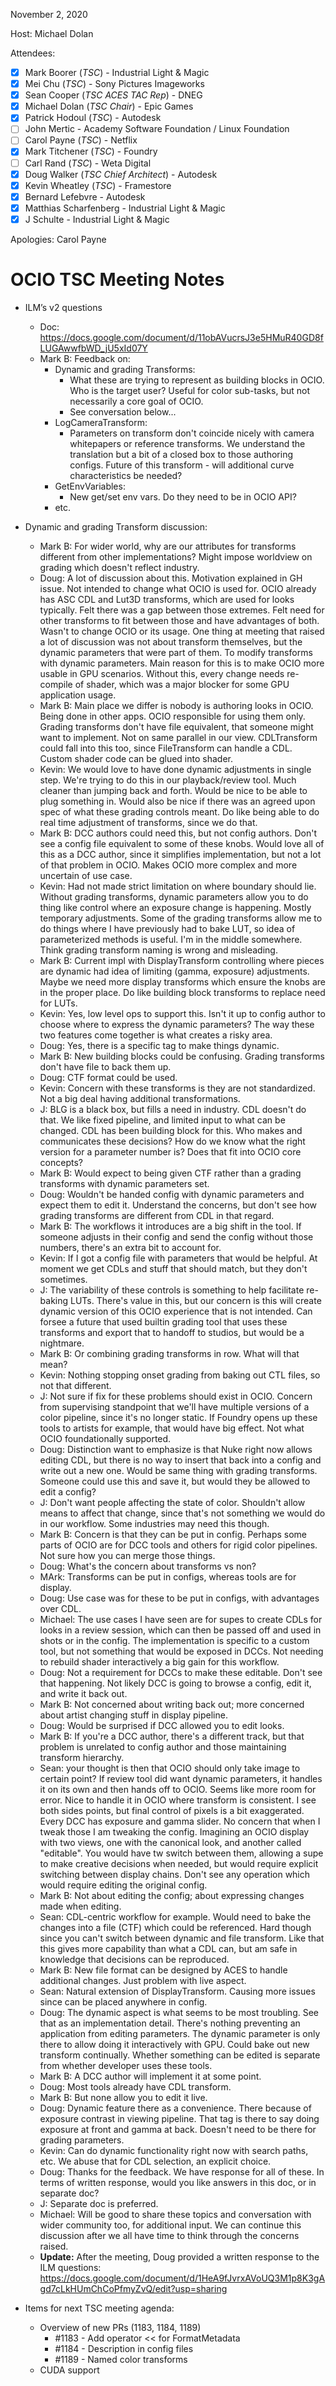 <!-- SPDX-License-Identifier: CC-BY-4.0 -->
<!-- Copyright Contributors to the OpenColorIO Project. -->

November 2, 2020

Host: Michael Dolan

Attendees:
  * [X] Mark Boorer (_TSC_) - Industrial Light & Magic
  * [X] Mei Chu (_TSC_) - Sony Pictures Imageworks
  * [X] Sean Cooper (_TSC ACES TAC Rep_) - DNEG
  * [X] Michael Dolan (_TSC Chair_) - Epic Games
  * [X] Patrick Hodoul (_TSC_) - Autodesk
  * [ ] John Mertic - Academy Software Foundation / Linux Foundation
  * [ ] Carol Payne (_TSC_) - Netflix
  * [X] Mark Titchener (_TSC_) - Foundry
  * [ ] Carl Rand (_TSC_) - Weta Digital
  * [X] Doug Walker (_TSC Chief Architect_) - Autodesk
  * [X] Kevin Wheatley (_TSC_) - Framestore
  * [X] Bernard Lefebvre - Autodesk
  * [X] Matthias Scharfenberg - Industrial Light & Magic
  * [X] J Schulte - Industrial Light & Magic

Apologies:
  Carol Payne

# **OCIO TSC Meeting Notes**

* ILM’s v2 questions
    - Doc: https://docs.google.com/document/d/11obAVucrsJ3e5HMuR40GD8fLUGAwwfbWD_jU5xId07Y
    - Mark B: Feedback on:
        - Dynamic and grading Transforms:
            - What these are trying to represent as building blocks in OCIO. 
              Who is the target user? Useful for color sub-tasks, but not 
              necessarily a core goal of OCIO.
            - See conversation below...
        - LogCameraTransform:
            - Parameters on transform don't coincide nicely with camera 
              whitepapers or reference transforms. We understand the 
              translation but a bit of a closed box to those authoring 
              configs. Future of this transform - will additional curve 
              characteristics be needed?
        - GetEnvVariables:
            - New get/set env vars. Do they need to be in OCIO API?
        - etc.

* Dynamic and grading Transform discussion:
    - Mark B: For wider world, why are our attributes for transforms different 
      from other implementations? Might impose worldview on grading which 
      doesn't reflect industry.
    - Doug: A lot of discussion about this. Motivation explained in GH issue. 
      Not intended to change what OCIO is used for. OCIO already has ASC CDL 
      and Lut3D transforms, which are used for looks typically. Felt there was 
      a gap between those extremes. Felt need for other transforms to fit 
      between those and have advantages of both. Wasn't to change OCIO or its 
      usage. One thing at meeting that raised a lot of discussion was not about 
      transform themselves, but the dynamic parameters that were part of them. 
      To modify transforms with dynamic parameters. Main reason for this is to 
      make OCIO more usable in GPU scenarios. Without this, every change needs 
      re-compile of shader, which was a major blocker for some GPU application 
      usage.
    - Mark B: Main place we differ is nobody is authoring looks in OCIO. Being 
      done in other apps. OCIO responsible for using them only. Grading 
      transforms don't have file equivalent, that someone might want to 
      implement. Not on same parallel in our view. CDLTransform could fall into 
      this too, since FileTransform can handle a CDL. Custom shader code can 
      be glued into shader.
    - Kevin: We would love to have done dynamic adjustments in single step. 
      We're trying to do this in our playback/review tool. Much cleaner than 
      jumping back and forth. Would be nice to be able to plug something in. 
      Would also be nice if there was an agreed upon spec of what these 
      grading controls meant. Do like being able to do real time adjustment of 
      transforms, since we do that.
    - Mark B: DCC authors could need this, but not config authors. Don't see a 
      config file equivalent to some of these knobs. Would love all of this as 
      a DCC author, since it simplifies implementation, but not a lot of that 
      problem in OCIO. Makes OCIO more complex and more uncertain of use case.
    - Kevin: Had not made strict limitation on where boundary should lie. 
      Without grading transforms, dynamic parameters allow you to do thing 
      like control where an exposure change is happening. Mostly temporary 
      adjustments. Some of the grading transforms allow me to do things where 
      I have previously had to bake LUT, so idea of parameterized methods is 
      useful. I'm in the middle somewhere. Think grading transform naming is 
      wrong and misleading.
    - Mark B: Current impl with DisplayTransform controlling where pieces are 
      dynamic had idea of limiting (gamma, exposure) adjustments. Maybe we need 
      more display transforms which ensure the knobs are in the proper place. 
      Do like building block transforms to replace need for LUTs.
    - Kevin: Yes, low level ops to support this. Isn't it up to config author 
      to choose where to express the dynamic parameters? The way these two 
      features come together is what creates a risky area.
    - Doug: Yes, there is a specific tag to make things dynamic.
    - Mark B: New building blocks could be confusing. Grading transforms don't 
      have file to back them up.
    - Doug: CTF format could be used.
    - Kevin: Concern with these transforms is they are not standardized. Not a 
      big deal having additional transformations.
    - J: BLG is a black box, but fills a need in industry. CDL doesn't do that. 
      We like fixed pipeline, and limited input to what can be changed. CDL has 
      been building block for this. Who makes and communicates these decisions? 
      How do we know what the right version for a parameter number is? Does 
      that fit into OCIO core concepts?
    - Mark B: Would expect to being given CTF rather than a grading transforms 
      with dynamic parameters set.
    - Doug: Wouldn't be handed config with dynamic parameters and expect them 
      to edit it. Understand the concerns, but don't see how grading transforms 
      are different from CDL in that regard.
    - Mark B: The workflows it introduces are a big shift in the tool. If 
      someone adjusts in their config and send the config without those 
      numbers, there's an extra bit to account for.
    - Kevin: If I got a config file with parameters that would be helpful. At 
      moment we get CDLs and stuff that should match, but they don't sometimes.
    - J: The variability of these controls is something to help facilitate 
      re-baking LUTs. There's value in this, but our concern is this will 
      create dynamic version of this OCIO experience that is not intended. Can 
      forsee a future that used builtin grading tool that uses these transforms 
      and export that to handoff to studios, but would be a nightmare. 
    - Mark B: Or combining grading transforms in row. What will that mean?
    - Kevin: Nothing stopping onset grading from baking out CTL files, so not 
      that different.
    - J: Not sure if fix for these problems should exist in OCIO. Concern from 
      supervising standpoint that we'll have multiple versions of a color 
      pipeline, since it's no longer static. If Foundry opens up these tools to 
      artists for example, that would have big effect. Not what OCIO 
      foundationally supported.
    - Doug: Distinction want to emphasize is that Nuke right now allows editing 
      CDL, but there is no way to insert that back into a config and write out 
      a new one. Would be same thing with grading transforms. Someone could use 
      this and save it, but would they be allowed to edit a config?
    - J: Don't want people affecting the state of color. Shouldn't allow means 
      to affect that change, since that's not something we would do in our 
      workflow. Some industries may need this though.
    - Mark B: Concern is that they can be put in config. Perhaps some parts of 
      OCIO are for DCC tools and others for rigid color pipelines. Not sure how 
      you can merge those things.
    - Doug: What's the concern about transforms vs non?
    - MArk: Transforms can be put in configs, whereas tools are for display.
    - Doug: Use case was for these to be put in configs, with advantages over 
      CDL.
    - Michael: The use cases I have seen are for supes to create CDLs for looks
      in a review session, which can then be passed off and used in shots or in
      the config. The implementation is specific to a custom tool, but not 
      something that would be exposed in DCCs. Not needing to rebuild shader 
      interactively a big gain for this workflow.
    - Doug: Not a requirement for DCCs to make these editable. Don't see that 
      happening. Not likely DCC is going to browse a config, edit it, and write 
      it back out.
    - Mark B: Not concerned about writing back out; more concerned about artist 
      changing stuff in display pipeline.
    - Doug: Would be surprised if DCC allowed you to edit looks.
    - Mark B: If you're a DCC author, there's a different track, but that 
      problem is unrelated to config author and those maintaining transform 
      hierarchy.
    - Sean: your thought is then that OCIO should only take image to certain 
      point? If review tool did want dynamic parameters, it handles it on its 
      own and then hands off to OCIO. Seems like more room for error. Nice to 
      handle it in OCIO where transform is consistent. I see both sides points, 
      but final control of pixels is a bit exaggerated. Every DCC has exposure 
      and gamma slider. No concern that when I tweak those I am tweaking the 
      config. Imagining an OCIO display with two views, one with the canonical 
      look, and another called "editable". You would have tw switch between 
      them, allowing a supe to make creative decisions when needed, but would 
      require explicit switching between display chains. Don't see any 
      operation which would require editing the original config.
    - Mark B: Not about editing the config; about expressing changes made when 
      editing. 
    - Sean: CDL-centric workflow for example. Would need to bake the changes 
      into a file (CTF) which could be referenced. Hard though since you can't 
      switch between dynamic and file transform. Like that this gives more 
      capability than what a CDL can, but am safe in knowledge that decisions 
      can be reproduced.
    - Mark B: New file format can be designed by ACES to handle additional 
      changes. Just problem with live aspect.
    - Sean: Natural extension of DisplayTransform. Causing more issues since 
      can be placed anywhere in config.
    - Doug: The dynamic aspect is what seems to be most troubling. See that as 
      an implementation detail. There's nothing preventing an application from 
      editing parameters. The dynamic parameter is only there to allow doing it 
      interactively with GPU. Could bake out new transform continually. Whether 
      something can be edited is separate from whether developer uses these 
      tools.
    - Mark B: A DCC author will implement it at some point.
    - Doug: Most tools already have CDL transform.
    - Mark B: But none allow you to edit it live.
    - Doug: Dynamic feature there as a convenience. There because of exposure 
      contrast in viewing pipeline. That tag is there to say doing exposure at 
      front and gamma at back. Doesn't need to be there for grading parameters.
    - Kevin: Can do dynamic functionality right now with search paths, etc. We 
      abuse that for CDL selection, an explicit choice.
    - Doug: Thanks for the feedback. We have response for all of these. In 
      terms of written response, would you like answers in this doc, or in 
      separate doc?
    - J: Separate doc is preferred.
    - Michael: Will be good to share these topics and conversation with wider 
      community too, for additional input. We can continue this discussion 
      after we all have time to think through the concerns raised.
    - **Update:** After the meeting, Doug provided a written response to the 
      ILM questions: 
      https://docs.google.com/document/d/1HeA9fJvrxAVoUQ3M1p8K3gAgd7cLkHUmChCoPfmyZvQ/edit?usp=sharing

* Items for next TSC meeting agenda:
    - Overview of new PRs (1183, 1184, 1189)
        - #1183 - Add operator << for FormatMetadata
        - #1184 - Description in config files
        - #1189 - Named color transforms
    - CUDA support
